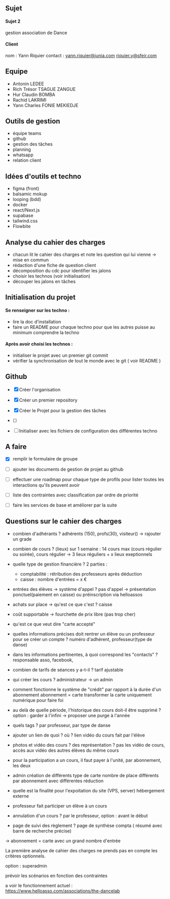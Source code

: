 ## Sujet

#### Sujet 2 
gestion association de Dance
#### Client
nom : Yann Riquier 
contact : yann.riquier@junia.com
riquier.y@sfeir.com



## Equipe

- Antonin LEDEE
- Rich Trésor TSAGUE ZANGUE
- Hur Claudin BOMBA
- Rachid LAKRIMI
- Yann Charles FONIE MEKIEDJE


## Outils de gestion

- équipe teams
- github
- gestion des tâches
- planning
- whatsapp
- relation client


## Idées d'outils et techno

- figma (front)
- balsamic mokup
- looping (bdd)
- docker
- react/Next.js
- supabase
- tailwind.css
- Flowbite


## Analyse du cahier des charges

- chacun lit le cahier des charges et note les question qui lui vienne -> mise en commun
- rédaction d'une fiche de question client
- décomposition du cdc pour identifier les jalons
- choisir les technos (voir initialisation)
- découper les jalons en tâches


## Initialisation du projet

#### Se renseigner sur les techno : 
- lire la doc d'installation
- faire un README pour chaque techno pour que les autres puisse au minimum comprendre la techno

#### Après avoir choisi les technos : 
- initialiser le projet avec un premier git commit
- vérifier la synchronisation de tout le monde avec le git ( voir README )


## Github

- [x] Créer l'organisation
- [x] Créer un premier repository
- [x] Créer le Projet pour la gestion des tâches
- [ ] 
- [ ] Initialiser avec les fichiers de configuration des différentes techno


## A faire

- [x] remplir le formulaire de groupe
- [ ] ajouter les documents de gestion de projet au github
- [ ] effectuer une roadmap pour chaque type de profils pour lister toutes les interactions qu'ils peuvent avoir
- [ ] liste des contraintes avec classification par ordre de priorité
- [ ] faire les services de base et améliorer par la suite


## Questions sur le cahier des charges

- combien d'adhérants ?
adhérents (150), profs(30), visiteur() -> rajouter un grade
- combien de cours ? (lieux)
sur 1 semaine : 14 cours max (cours régulier ou soirée), cours régulier -> 3 lieux réguliers + x lieux exeptionnels
- quelle type de gestion financière ?
2 parties : 
	- comptabilité : rétribution des professeurs après déduction
	- caisse : nombre d'entrées = x €
- entrées des élèves -> système d'appel ?
pas d'appel -> présentation ponctuel(paiement en caisse) ou préinscription via helloassos
- achats sur place -> qu'est ce que c'est ?
caisse
- coût supportable -> fourchette de prix
libre (pas trop cher)
- qu'est ce que veut dire "carte accepté"

- quelles informations précises doit rentrer un élève ou un professeur pour se créer un compte ?
numéro d'adhérent, professeur(type de danse)
- dans les informations pertinentes, à quoi correspond les "contacts" ?
responsable asso, facebook, 
- combien de tarifs de séances y a-t-il ?
tarif ajustable
- qui créer les cours ?
administrateur -> un admin
- comment fonctionne le système de "crédit" par rapport à la durée d'un abonnement
abonnement = carte transformer la carte uniquement numérique pour faire foi
- au delà de quelle période, l'historique des cours doit-il être supprimé ?
option : garder à l'infini -> proposer une purge à l'année
- quels tags ?
par professeur, par type de danse
- ajouter un lien de quoi ? où ?
lien vidéo du cours fait par l'élève
- photos et vidéo des cours ? des représentation ?
pas les vidéo de cours, accès aux vidéo des autres élèves du même cours
- pour la participation a un cours, il faut payer à l'unité, par abonnement, les deux
- admin création de différents type de carte
nombre de place différents par abonnement avec différentes réduction
- quelle est la finalité pour l'expoitation du site (VPS, server)
hébergement externe
- professeur fait participer un élève à un cours

- annulation d'un cours ?
par le professeur, option : avant le début 
- page de suivi des règlement ?
page de synthèse compta ( résumé avec barre de recherche précise)

-> abonnement = carte avec un grand nombre d'entrée

La première analyse de cahier des charges ne prends pas en compte les critères optionnels.

option : superadmin

prévoir les scénarios en fonction des contraintes

a voir le fonctionnement actuel : https://www.helloasso.com/associations/the-dancelab
